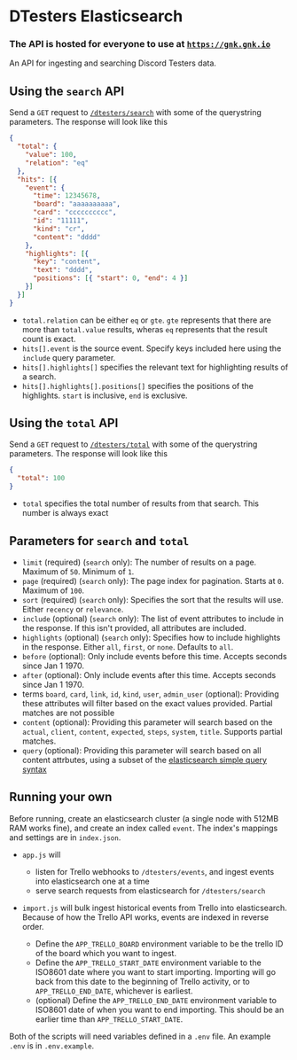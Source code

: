 # DTesters Elasticsearch

### The API is hosted for everyone to use at [`https://gnk.gnk.io`](https://gnk.gnk.io)

An API for ingesting and searching Discord Testers data.

## Using the `search` API

Send a `GET` request to [`/dtesters/search`](https://gnk.gnk.io/dtesters/search) with some of the querystring parameters. The response will look like this

```json
{
  "total": {
    "value": 100,
    "relation": "eq"
  },
  "hits": [{
    "event": {
      "time": 12345678,
      "board": "aaaaaaaaaa",
      "card": "cccccccccc",
      "id": "11111",
      "kind": "cr",
      "content": "dddd"
    },
    "highlights": [{
      "key": "content",
      "text": "dddd",
      "positions": [{ "start": 0, "end": 4 }]
    }]
  }]
}
```

* `total.relation` can be either `eq` or `gte`. `gte` represents that there are more than `total.value` results, wheras `eq` represents that the result count is exact.
* `hits[].event` is the source event. Specify keys included here using the `include` query parameter.
* `hits[].highlights[]` specifies the relevant text for highlighting results of a search.
* `hits[].highlights[].positions[]` specifies the positions of the highlights. `start` is inclusive, `end` is exclusive.

## Using the `total` API

Send a `GET` request to [`/dtesters/total`](https://gnk.gnk.io/dtesters/total) with some of the querystring parameters. The response will look like this

```json
{
  "total": 100
}
```

* `total` specifies the total number of results from that search. This number is always exact

## Parameters for `search` and `total`

* `limit` (required) (`search` only): The number of results on a page. Maximum of `50`. Minimum of `1`.
* `page` (required) (`search` only): The page index for pagination. Starts at `0`. Maximum of `100`.
* `sort` (required) (`search` only): Specifies the sort that the results will use. Either `recency` or `relevance`.
* `include` (optional) (`search` only): The list of event attributes to include in the response. If this isn't provided, all attributes are included.
* `highlights` (optional) (`search` only): Specifies how to include highlights in the response. Either `all`, `first`, or `none`. Defaults to `all`.
* `before` (optional): Only include events before this time. Accepts seconds since Jan 1 1970.
* `after` (optional): Only include events after this time. Accepts seconds since Jan 1 1970.
* terms `board`, `card`, `link`, `id`, `kind`, `user`, `admin_user` (optional): Providing these attributes will filter based on the exact values provided. Partial matches are not possible
* `content` (optional): Providing this parameter will search based on the `actual`, `client`, `content`, `expected`, `steps`, `system`, `title`. Supports partial matches.
* `query` (optional): Providing this parameter will search based on all content attrbutes, using a subset of the [elasticsearch simple query syntax](https://www.elastic.co/guide/en/elasticsearch/reference/current/query-dsl-simple-query-string-query.html#simple-query-string-syntax)

## Running your own

Before running, create an elasticsearch cluster (a single node with 512MB RAM works fine), and create an index called `event`. The index's mappings and settings are in `index.json`.

* `app.js` will
  * listen for Trello webhooks to `/dtesters/events`, and ingest events into elasticsearch one at a time
  * serve search requests from elasticsearch for `/dtesters/search`

* `import.js` will bulk ingest historical events from Trello into elasticsearch. Because of how the Trello API works, events are indexed in reverse order.
  * Define the `APP_TRELLO_BOARD` environment variable to be the trello ID of the board which you want to ingest.
  * Define the `APP_TRELLO_START_DATE` environment variable to the ISO8601 date where you want to start importing. Importing will go back from this date to the beginning of Trello activity, or to `APP_TRELLO_END_DATE`, whichever is earliest.
  * (optional) Define the `APP_TRELLO_END_DATE` environment variable to ISO8601 date of when you want to end importing. This should be an earlier time than `APP_TRELLO_START_DATE`.

Both of the scripts will need variables defined in a `.env` file. An example `.env` is in `.env.example`.

